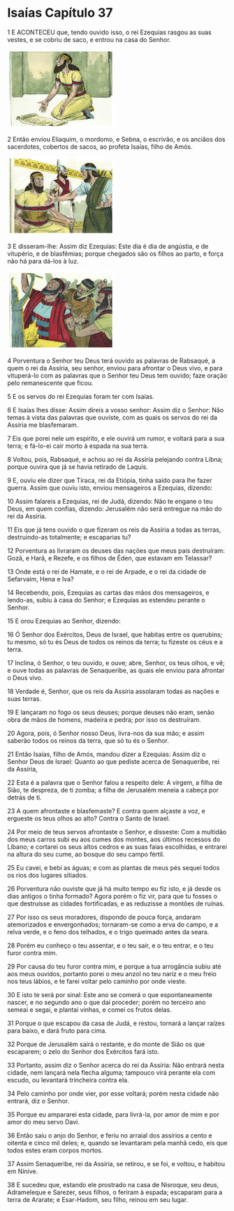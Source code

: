 # Isaías Capítulo 37

1	E ACONTECEU que, tendo ouvido isso, o rei Ezequias rasgou as suas vestes, e se cobriu de saco, e entrou na casa do Senhor.

![](.img/23_Is_37_01_RG.jpg)

2	Então enviou Eliaquim, o mordomo, e Sebna, o escrivão, e os anciãos dos sacerdotes, cobertos de sacos, ao profeta Isaías, filho de Amós.

![](.img/23_Is_37_02_RG.jpg)

3	E disseram-lhe: Assim diz Ezequias: Este dia é dia de angústia, e de vitupério, e de blasfêmias; porque chegados são os filhos ao parto, e força não há para dá-los à luz.

![](.img/23_Is_37_03_RG.jpg)

4	Porventura o Senhor teu Deus terá ouvido as palavras de Rabsaqué, a quem o rei da Assíria, seu senhor, enviou para afrontar o Deus vivo, e para vituperá-lo com as palavras que o Senhor teu Deus tem ouvido; faze oração pelo remanescente que ficou.

5	E os servos do rei Ezequias foram ter com Isaías.

6	E Isaías lhes disse: Assim direis a vosso senhor: Assim diz o Senhor: Não temas à vista das palavras que ouviste, com as quais os servos do rei da Assíria me blasfemaram.

7	Eis que porei nele um espírito, e ele ouvirá um rumor, e voltará para a sua terra; e fá-lo-ei cair morto à espada na sua terra.

8	Voltou, pois, Rabsaqué, e achou ao rei da Assíria pelejando contra Libna; porque ouvira que já se havia retirado de Laquis.

9	E, ouviu ele dizer que Tiraca, rei da Etiópia, tinha saído para lhe fazer guerra. Assim que ouviu isto, enviou mensageiros a Ezequias, dizendo:

10	Assim falareis a Ezequias, rei de Judá, dizendo: Não te engane o teu Deus, em quem confias, dizendo: Jerusalém não será entregue na mão do rei da Assíria.

11	Eis que já tens ouvido o que fizeram os reis da Assíria a todas as terras, destruindo-as totalmente; e escaparias tu?

12	Porventura as livraram os deuses das nações que meus pais destruíram: Gozã, e Harã, e Rezefe, e os filhos de Éden, que estavam em Telassar?

13	Onde está o rei de Hamate, e o rei de Arpade, e o rei da cidade de Sefarvaim, Hena e Iva?

14	Recebendo, pois, Ezequias as cartas das mãos dos mensageiros, e lendo-as, subiu à casa do Senhor; e Ezequias as estendeu perante o Senhor.

15	E orou Ezequias ao Senhor, dizendo:

16	Ó Senhor dos Exércitos, Deus de Israel, que habitas entre os querubins; tu mesmo, só tu és Deus de todos os reinos da terra; tu fizeste os céus e a terra.

17	Inclina, ó Senhor, o teu ouvido, e ouve; abre, Senhor, os teus olhos, e vê; e ouve todas as palavras de Senaqueribe, as quais ele enviou para afrontar o Deus vivo.

18	Verdade é, Senhor, que os reis da Assíria assolaram todas as nações e suas terras.

19	E lançaram no fogo os seus deuses; porque deuses não eram, senão obra de mãos de homens, madeira e pedra; por isso os destruíram.

20	Agora, pois, ó Senhor nosso Deus, livra-nos da sua mão; e assim saberão todos os reinos da terra, que só tu és o Senhor.

21	Então Isaías, filho de Amós, mandou dizer a Ezequias: Assim diz o Senhor Deus de Israel: Quanto ao que pediste acerca de Senaqueribe, rei da Assíria,

22	Esta é a palavra que o Senhor falou a respeito dele: A virgem, a filha de Sião, te despreza, de ti zomba; a filha de Jerusalém meneia a cabeça por detrás de ti.

23	A quem afrontaste e blasfemaste? E contra quem alçaste a voz, e ergueste os teus olhos ao alto? Contra o Santo de Israel.

24	Por meio de teus servos afrontaste o Senhor, e disseste: Com a multidão dos meus carros subi eu aos cumes dos montes, aos últimos recessos do Líbano; e cortarei os seus altos cedros e as suas faias escolhidas, e entrarei na altura do seu cume, ao bosque do seu campo fértil.

25	Eu cavei, e bebi as águas; e com as plantas de meus pés sequei todos os rios dos lugares sitiados.

26	Porventura não ouviste que já há muito tempo eu fiz isto, e já desde os dias antigos o tinha formado? Agora porém o fiz vir, para que tu fosses o que destruísse as cidades fortificadas, e as reduzisse a montões de ruínas.

27	Por isso os seus moradores, dispondo de pouca força, andaram atemorizados e envergonhados; tornaram-se como a erva do campo, e a relva verde, e o feno dos telhados, e o trigo queimado antes da seara.

28	Porém eu conheço o teu assentar, e o teu sair, e o teu entrar, e o teu furor contra mim.

29	Por causa do teu furor contra mim, e porque a tua arrogância subiu até aos meus ouvidos, portanto porei o meu anzol no teu nariz e o meu freio nos teus lábios, e te farei voltar pelo caminho por onde vieste.

30	E isto te será por sinal: Este ano se comerá o que espontaneamente nascer, e no segundo ano o que daí proceder; porém no terceiro ano semeai e segai, e plantai vinhas, e comei os frutos delas.

31	Porque o que escapou da casa de Judá, e restou, tornará a lançar raízes para baixo, e dará fruto para cima.

32	Porque de Jerusalém sairá o restante, e do monte de Sião os que escaparem; o zelo do Senhor dos Exércitos fará isto.

33	Portanto, assim diz o Senhor acerca do rei da Assíria: Não entrará nesta cidade, nem lançará nela flecha alguma; tampouco virá perante ela com escudo, ou levantará trincheira contra ela.

34	Pelo caminho por onde vier, por esse voltará; porém nesta cidade não entrará, diz o Senhor.

35	Porque eu ampararei esta cidade, para livrá-la, por amor de mim e por amor do meu servo Davi.

36	Então saiu o anjo do Senhor, e feriu no arraial dos assírios a cento e oitenta e cinco mil deles; e, quando se levantaram pela manhã cedo, eis que todos estes eram corpos mortos.

37	Assim Senaqueribe, rei da Assíria, se retirou, e se foi, e voltou, e habitou em Nínive.

38	E sucedeu que, estando ele prostrado na casa de Nisroque, seu deus, Adrameleque e Sarezer, seus filhos, o feriram à espada; escaparam para a terra de Ararate; e Esar-Hadom, seu filho, reinou em seu lugar.


